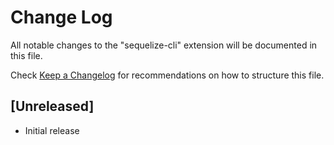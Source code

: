 # Change Log

All notable changes to the "sequelize-cli" extension will be documented in this file.

Check [Keep a Changelog](http://keepachangelog.com/) for recommendations on how to structure this file.

## [Unreleased]

- Initial release
